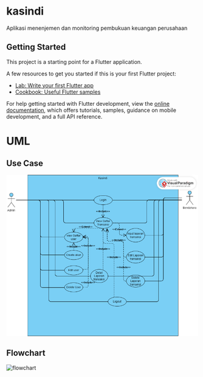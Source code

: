 # kasindi

Aplikasi menenjemen dan monitoring pembukuan keuangan perusahaan

## Getting Started

This project is a starting point for a Flutter application.

A few resources to get you started if this is your first Flutter project:

- [Lab: Write your first Flutter app](https://docs.flutter.dev/get-started/codelab)
- [Cookbook: Useful Flutter samples](https://docs.flutter.dev/cookbook)

For help getting started with Flutter development, view the
[online documentation](https://docs.flutter.dev/), which offers tutorials,
samples, guidance on mobile development, and a full API reference.

# UML

## Use Case
![usecase](uml\usecase.png)

## Flowchart
![flowchart](https://)